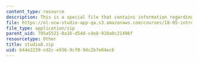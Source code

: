 ```yaml
---
content_type: resource
description: This is a special file that contains information regarding studio 8.
file: https://ol-ocw-studio-app-qa.s3.amazonaws.com/courses/18-05-introduction-to-probability-and-statistics-spring-2014/b44e2239cd2ce9369cf09dc2b7e04ec6_studio8.zip
file_type: application/zip
parent_uid: 795a5521-0a16-d54d-c4e8-910a0c21496f
resourcetype: Other
title: studio8.zip
uid: b44e2239-cd2c-e936-9cf0-9dc2b7e04ec6
---
```

